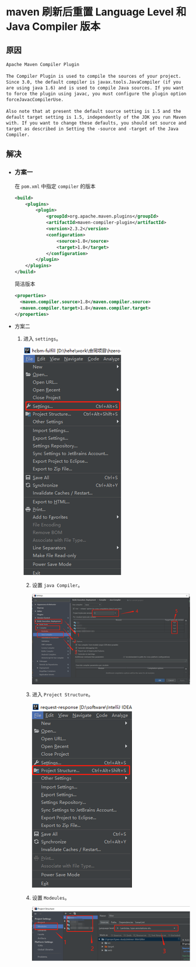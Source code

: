 # maven 刷新后重置 Language Level 和 Java Compiler 版本

## 原因

```
Apache Maven Compiler Plugin

The Compiler Plugin is used to compile the sources of your project. Since 3.0, the default compiler is javax.tools.JavaCompiler (if you are using java 1.6) and is used to compile Java sources. If you want to force the plugin using javac, you must configure the plugin option forceJavacCompilerUse.

Also note that at present the default source setting is 1.5 and the default target setting is 1.5, independently of the JDK you run Maven with. If you want to change these defaults, you should set source and target as described in Setting the -source and -target of the Java Compiler.
```

## 解决

* ### 方案一

  在 `pom.xml` 中指定 `compiler` 的版本

  ```xml
  <build>
      <plugins>
          <plugin>
              <groupId>org.apache.maven.plugins</groupId>
              <artifactId>maven-compiler-plugin</artifactId>
              <version>2.3.2</version>
              <configuration>
                  <source>1.8</source>
                  <target>1.8</target>
              </configuration>
          </plugin>
      </plugins>
  </build>
  ```

  简洁版本

  ```xml
  <properties>
    <maven.compiler.source>1.8</maven.compiler.source>
    <maven.compiler.target>1.8</maven.compiler.target>
  </properties>
  ```

* 方案二

  1. 进入 `settings`。

     ![javaCompiler](../images/setting.png)

     2. 设置 `java Compiler`。

        ![javaCompiler](../images/Settings/javaCompiler.png)

     3. 进入 `Project Structure`。

        ![projectStructure](../images/ProjectStructure.png)

     4. 设置 `Modeules`。

        ![modulesLanguageLevel](../images/projectStructure/modeulesLanguageLevel.png)